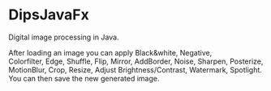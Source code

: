 # DipsJavaFx
Digital image processing in Java.

After loading an image you can apply Black&white, Negative, Colorfilter, Edge, Shuffle, Flip, Mirror, AddBorder, Noise, Sharpen, Posterize, MotionBlur, Crop, Resize, Adjust Brightness/Contrast, Watermark, Spotlight. You can then save the new generated image.
